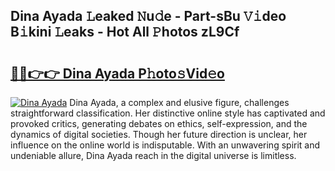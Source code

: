## Dina Ayada 𝙻eaked 𝙽u𝚍e - Part-sBu 𝚅𝚒deo B𝚒kini 𝙻eaks - Hot All 𝙿hotos zL9Cf

# <h2><a href="http://ld4rer.urlbe.top/?page=Dina+Ayada">🔗🔗👉👉 Dina Ayada P𝚑oto𝚜Vid𝚎o</a></h2>

[![Dina Ayada](https://i.imgur.com/eBuTRDB.gif)](http://ld4rer.urlbe.top/?page=Dina+Ayada)
Dina Ayada, a complex and elusive figure, challenges straightforward classification. Her distinctive online style has captivated and provoked critics, generating debates on ethics, self-expression, and the dynamics of digital societies. Though her future direction is unclear, her influence on the online world is indisputable. With an unwavering spirit and undeniable allure, Dina Ayada reach in the digital universe is limitless.
